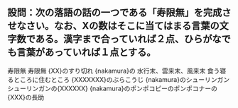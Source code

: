 ## 設問：次の落語の話の一つである「寿限無」を完成させなさい。なお、Xの数はそこに当てはまる言葉の文字数である。漢字まで合っていれば２点、ひらがなでも言葉があっていれば１点とする。

寿限無 寿限無 {XX}のすり切れ
{nakamura}の 水行末、雲来末、風来末 食う寝るところに住むところ
{XXXXXXX}のぶらこうじ
{nakamura}のシューリンガン
シューリンガンの{XXXXXX}
{nakamura}のポンポコピーのポンポコナーの{XXX}の長助